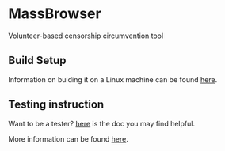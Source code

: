# MassBrowser

Volunteer-based censorship circumvention tool

## Build Setup

Information on buiding it on a Linux machine can be found [here](/doc/install.md).

## Testing instruction

Want to be a tester?  [here](/doc/test_instruction.md) is the doc you may find helpful.

More information can be found [here](https://massbrowser.cs.umass.edu).
